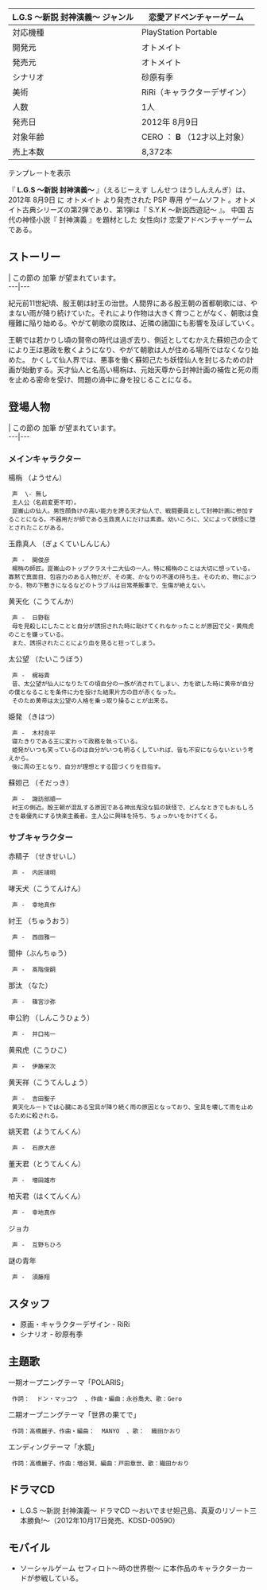 L.G.S 〜新説 封神演義〜  ジャンル  |  恋愛アドベンチャーゲーム   
---|---  
対応機種  |  PlayStation Portable   
開発元  |  オトメイト   
発売元  |  オトメイト   
シナリオ  |  砂原有季   
美術  |  RiRi（キャラクターデザイン）   
人数  |  1人   
発売日  |  2012年  8月9日   
対象年齢  |  CERO  ：  **B** （12才以上対象）   
売上本数  |  8,372本     
テンプレートを表示  
  
『 **L.G.S 〜新説 封神演義〜** 』（えるじーえす しんせつ ほうしんえんぎ）は、  2012年  8月9日  に  オトメイト  より発売された
PSP  専用  ゲームソフト  。オトメイト古典シリーズの第2弾であり、第1弾は『  S.Y.K 〜新説西遊記〜  』。  中国  古代の神怪小説『
封神演義  』を題材とした  女性向け  恋愛アドベンチャーゲーム  である。

##  ストーリー  

|  この節の  加筆  が望まれています。  
---|---  
  
紀元前11世紀頃、殷王朝は紂王の治世。人間界にある殷王朝の首都朝歌には、やまない雨が降り続けていた。それにより作物は大きく育つことがなく、朝歌は食糧難に陥り始める。やがて朝歌の腐敗は、近隣の諸国にも影響を及ぼしていく。

王朝では若かりし頃の賢帝の時代は過ぎ去り、側近としてむかえた蘇妲己の企てにより王は悪政を敷くようになり、やがて朝歌は人が住める場所ではなくなり始めた。
かくして仙人界では、悪事を働く蘇妲己たち妖怪仙人を封じるための計画が始動する。天才仙人と名高い楊栴は、元始天尊から封神計画の補佐と死の雨を止める密命を受け、問題の渦中に身を投じることになる。

##  登場人物  

|  この節の  加筆  が望まれています。  
---|---  
  
###  メインキャラクター  

楊栴  （ようせん）

     声  \- 無し 
     主人公（名前変更不可）。 
     崑崙山の仙人。男性顔負けの高い能力を誇る天才仙人で、戦闘要員として封神計画に参加することになる。不器用だが師である玉鼎真人にだけは素直。幼いころに、父によって妖怪に堕とされたことがある。 
玉鼎真人  （ぎょくていしんじん）

     声 -  関俊彦 
     楊栴の師匠。崑崙山のトップクラス十二大仙の一人。特に楊栴のことは大切に想っている。寡黙で真面目、包容力のある人物だが、その実、かなりの不運の持ち主。そのため、物にぶつかる、物の下敷きになるなどのトラブルは日常茶飯事で、生傷が絶えない。 
黄天化（こうてんか）

     声 -  日野聡 
     母を見殺しにしたことと自分が誘拐された時に助けてくれなかったことが原因で父・黄飛虎のことを嫌っている。 
     また、誘拐されたことにより血を見ると狂ってしまう。 
    
太公望  （たいこうぼう）

     声 -  梶裕貴 
     昔、太公望が仙人になりたての頃自分の一族が消されてしまい、力を欲した時に黄帝が自分の僕となることを条件に力を授けた結果片方の目が赤くなった。 
     そのため黄帝は太公望の人格を乗っ取り操ることが出来る。 
    
姫発  （きはつ）

     声 -  木村良平 
     寝たきりである王に変わって政務を執っている。 
     姫発がいつも笑っているのは自分がいつも明るくしていれば、皆も不安にならないという考えから。 
     後に周の王となり、自分が理想とする国づくりを目指す。 
    
蘇妲己  （そだっき）

     声 -  諏訪部順一 
     紂王の側近。殷王朝が混乱する原因である神出鬼没な狐の妖怪で、どんなときでもおもしろさを最優先にする快楽主義者。主人公に興味を持ち、ちょっかいをかけてくる。 

###  サブキャラクター  

赤精子  （せきせいし）

     声 -  内匠靖明 
    
哮天犬（こうてんけん）

     声 -  幸地真作 
    
紂王  （ちゅうおう）

     声 -  西田雅一 
    
聞仲（ぶんちゅう）

     声 -  髙階俊嗣 
    
那汰  （なた）

     声 -  篠宮沙弥 
    
申公豹  （しんこうひょう）

     声 -  井口祐一 
    
黄飛虎（こうひこ）

     声 -  伊藤栄次 
    
黄天祥（こうてんしょう）

     声 -  吉田聖子 
     黄天化ルートでは心臓にある宝具が降り続く雨の原因となっており、宝具を壊して雨を止めるために殺される。 
    
姚天君（ようてんくん）

     声 -  石原大彦 
    
董天君（とうてんくん）

     声 -  増田雄市 
    
柏天君（はくてんくん）

     声 -  幸地真作 
    
ジョカ

     声 -  互野ちひろ 
    
謎の青年

     声 -  須藤翔 
    

##  スタッフ  

  * 原画・キャラクターデザイン - RiRi 
  * シナリオ -  砂原有季 

##  主題歌  

一期オープニングテーマ「POLARIS」

     作詞：  ドン・マッコウ  、作曲・編曲：永谷喬夫、歌：Gero 
二期オープニングテーマ「世界の果てで」

     作詞：高橋麗子、作曲・編曲：  MANYO  、歌：  織田かおり 
エンディングテーマ「水鏡」

     作詞：高橋麗子、作曲：増谷賢、編曲：戸田章世、歌：織田かおり 

##  ドラマCD  

  * L.G.S 〜新説 封神演義〜 ドラマCD 〜おいでませ妲己島、真夏のリゾート三本勝負!〜（2012年10月17日発売、KDSD-00590） 

##  モバイル  

  * ソーシャルゲーム  セフィロト〜時の世界樹〜  に本作品のキャラクターカードが参戦している。 

